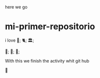 here we go

# mi-primer-repositorio

 i love 🎼; 🐈; 🏛️; 

 🍎; 🥝; 🏀;

With this we finish the activity whit git hub

🖤
